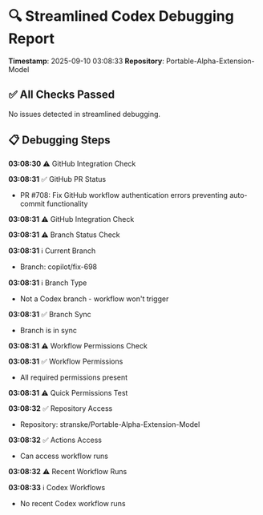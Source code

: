 # 🔍 Streamlined Codex Debugging Report

**Timestamp**: 2025-09-10 03:08:33
**Repository**: Portable-Alpha-Extension-Model

## ✅ All Checks Passed
No issues detected in streamlined debugging.

## 📋 Debugging Steps
**03:08:30** ⚠️ GitHub Integration Check

**03:08:31** ✅ GitHub PR Status
  - PR #708: Fix GitHub workflow authentication errors preventing auto-commit functionality

**03:08:31** ⚠️ GitHub Integration Check

**03:08:31** ⚠️ Branch Status Check

**03:08:31** ℹ️ Current Branch
  - Branch: copilot/fix-698

**03:08:31** ℹ️ Branch Type
  - Not a Codex branch - workflow won't trigger

**03:08:31** ✅ Branch Sync
  - Branch is in sync

**03:08:31** ⚠️ Workflow Permissions Check

**03:08:31** ✅ Workflow Permissions
  - All required permissions present

**03:08:31** ⚠️ Quick Permissions Test

**03:08:32** ✅ Repository Access
  - Repository: stranske/Portable-Alpha-Extension-Model

**03:08:32** ✅ Actions Access
  - Can access workflow runs

**03:08:32** ⚠️ Recent Workflow Runs

**03:08:33** ℹ️ Codex Workflows
  - No recent Codex workflow runs
